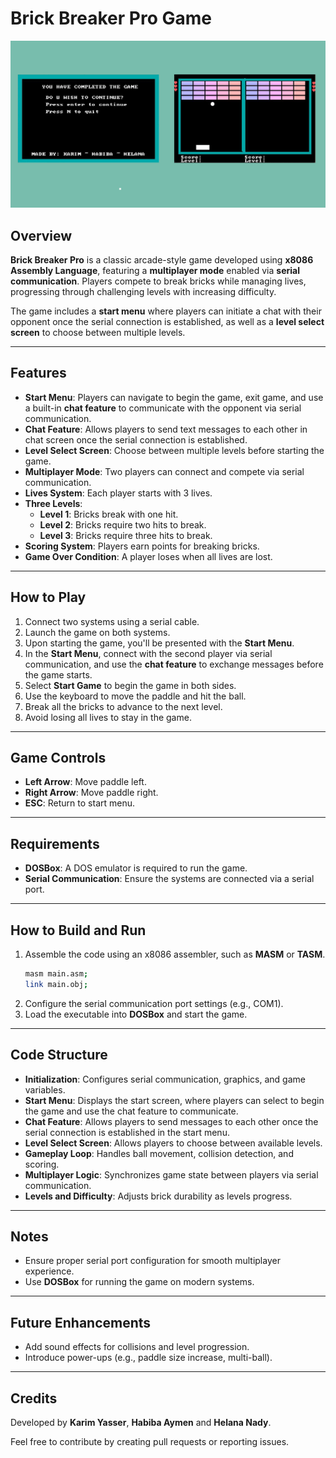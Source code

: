 # Brick Breaker Pro Game  

![Game Cover](bricks.png)

## Overview  
**Brick Breaker Pro** is a classic arcade-style game developed using **x8086 Assembly Language**, featuring a **multiplayer mode** enabled via **serial communication**. Players compete to break bricks while managing lives, progressing through challenging levels with increasing difficulty.  

The game includes a **start menu** where players can initiate a chat with their opponent once the serial connection is established, as well as a **level select screen** to choose between multiple levels.

---

## Features  
- **Start Menu**: Players can navigate to begin the game, exit game, and use a built-in **chat feature** to communicate with the opponent via serial communication.
- **Chat Feature**: Allows players to send text messages to each other in chat screen once the serial connection is established.
- **Level Select Screen**: Choose between multiple levels before starting the game.
- **Multiplayer Mode**: Two players can connect and compete via serial communication.  
- **Lives System**: Each player starts with 3 lives.  
- **Three Levels**:  
  - **Level 1**: Bricks break with one hit.  
  - **Level 2**: Bricks require two hits to break.  
  - **Level 3**: Bricks require three hits to break.  
- **Scoring System**: Players earn points for breaking bricks.  
- **Game Over Condition**: A player loses when all lives are lost.  

---

## How to Play  
1. Connect two systems using a serial cable.  
2. Launch the game on both systems.
3. Upon starting the game, you'll be presented with the **Start Menu**.
4. In the **Start Menu**, connect with the second player via serial communication, and use the **chat feature** to exchange messages before the game starts.  
5. Select **Start Game** to begin the game in both sides.
6. Use the keyboard to move the paddle and hit the ball.  
7. Break all the bricks to advance to the next level.  
8. Avoid losing all lives to stay in the game.  

---

## Game Controls  
- **Left Arrow**: Move paddle left.  
- **Right Arrow**: Move paddle right.  
- **ESC**: Return to start menu.  

---

## Requirements  
- **DOSBox**: A DOS emulator is required to run the game.  
- **Serial Communication**: Ensure the systems are connected via a serial port.  

---

## How to Build and Run  
1. Assemble the code using an x8086 assembler, such as **MASM** or **TASM**.  
   ```bash
   masm main.asm;
   link main.obj;
   ```
2. Configure the serial communication port settings (e.g., COM1).  
3. Load the executable into **DOSBox** and start the game.  

---

## Code Structure  
- **Initialization**: Configures serial communication, graphics, and game variables.  
- **Start Menu**: Displays the start screen, where players can select to begin the game and use the chat feature to communicate.  
- **Chat Feature**: Allows players to send messages to each other once the serial connection is established in the start menu.  
- **Level Select Screen**: Allows players to choose between available levels.  
- **Gameplay Loop**: Handles ball movement, collision detection, and scoring.  
- **Multiplayer Logic**: Synchronizes game state between players via serial communication.  
- **Levels and Difficulty**: Adjusts brick durability as levels progress. 

---

## Notes  
- Ensure proper serial port configuration for smooth multiplayer experience.  
- Use **DOSBox** for running the game on modern systems.  

---

## Future Enhancements  
- Add sound effects for collisions and level progression.  
- Introduce power-ups (e.g., paddle size increase, multi-ball).  

---

## Credits  

Developed by **Karim Yasser**, **Habiba Aymen** and **Helana Nady**.  

Feel free to contribute by creating pull requests or reporting issues.  
